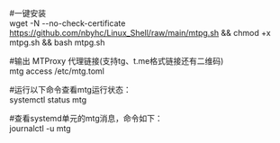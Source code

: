 #一键安装  
wget -N --no-check-certificate https://github.com/nbyhc/Linux_Shell/raw/main/mtpg.sh && chmod +x mtpg.sh && bash mtpg.sh


#输出 MTProxy 代理链接(支持tg、t.me格式链接还有二维码)  
mtg access /etc/mtg.toml


#运行以下命令查看mtg运行状态：  
systemctl status mtg


#查看systemd单元的mtg消息，命令如下：  
journalctl -u mtg
